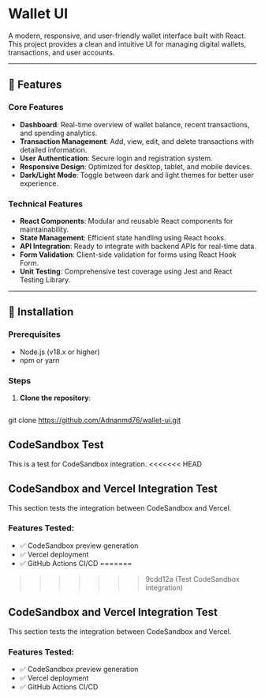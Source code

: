 # Wallet UI

A modern, responsive, and user-friendly wallet interface built with React. This project provides a clean and intuitive UI for managing digital wallets, transactions, and user accounts.

---

## 🌟 Features

### Core Features
- **Dashboard**: Real-time overview of wallet balance, recent transactions, and spending analytics.
- **Transaction Management**: Add, view, edit, and delete transactions with detailed information.
- **User Authentication**: Secure login and registration system.
- **Responsive Design**: Optimized for desktop, tablet, and mobile devices.
- **Dark/Light Mode**: Toggle between dark and light themes for better user experience.

### Technical Features
- **React Components**: Modular and reusable React components for maintainability.
- **State Management**: Efficient state handling using React hooks.
- **API Integration**: Ready to integrate with backend APIs for real-time data.
- **Form Validation**: Client-side validation for forms using React Hook Form.
- **Unit Testing**: Comprehensive test coverage using Jest and React Testing Library.

---

## 🚀 Installation

### Prerequisites
- Node.js (v18.x or higher)
- npm or yarn

### Steps
1. **Clone the repository**:
   ```bash
git clone https://github.com/Adnanmd76/wallet-ui.git
## CodeSandbox Test
This is a test for CodeSandbox integration.
<<<<<<< HEAD
## CodeSandbox and Vercel Integration Test

This section tests the integration between CodeSandbox and Vercel.

### Features Tested:
- ✅ CodeSandbox preview generation
- ✅ Vercel deployment
- ✅ GitHub Actions CI/CD
=======
>>>>>>> 9cdd12a (Test CodeSandbox integration)
## CodeSandbox and Vercel Integration Test

This section tests the integration between CodeSandbox and Vercel.

### Features Tested:
- ✅ CodeSandbox preview generation
- ✅ Vercel deployment
- ✅ GitHub Actions CI/CD
